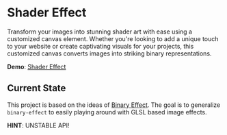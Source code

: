 # Shader Effect

Transform your images into stunning shader art with ease using a customized canvas 
element. Whether you're looking to add a unique touch to your website or create 
captivating visuals for your projects, this customized canvas converts images into 
striking binary representations.

**Demo**: [Shader Effect](https://renekaesler.github.io/shader-effect/)


## Current State

This project is based on the ideas of [Binary Effect](https://github.com/renekaesler/binary-effect).
The goal is to generalize `binary-effect` to easily playing around with GLSL based
image effects.

**HINT**: UNSTABLE API!
